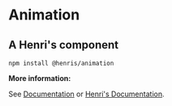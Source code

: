 # Animation
## A Henri's component

```
npm install @henris/animation
```

**More information:**

See [Documentation](DOCS.md) or [Henri's Documentation](https://henris.style).